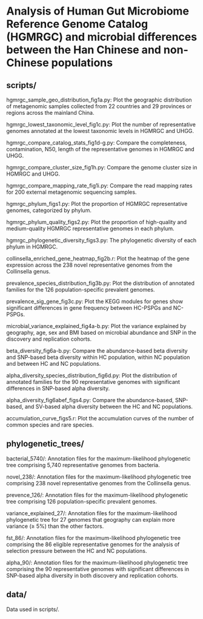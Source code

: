 # Analysis of Human Gut Microbiome Reference Genome Catalog (HGMRGC) and microbial differences between the Han Chinese and non-Chinese populations

## scripts/
hgmrgc_sample_geo_distribution_fig1a.py: Plot the geographic distribution of metagenomic samples collected from 22 countries and 29 provinces or regions across the mainland China.

hgmrgc_lowest_taxonomic_level_fig1c.py: Plot the number of representative genomes annotated at the lowest taxonomic levels in HGMRGC and UHGG. 

hgmrgc_compare_catalog_stats_fig1d-g.py: Compare the completeness, contamination, N50, length of the representative genomes in HGMRGC and UHGG.

hgmrgc_compare_cluster_size_fig1h.py: Compare the genome cluster size in HGMRGC and UHGG.

hgmrgc_compare_mapping_rate_fig1i.py: Compare the read mapping rates for 200 external metagenomic sequencing samples.

hgmrgc_phylum_figs1.py: Plot the proportion of HGMRGC representative genomes, categorized by phylum.

hgmrgc_phylum_quality_figs2.py: Plot the proportion of high-quality and medium-quality HGMRGC representative genomes in each phylum.

hgmrgc_phylogenetic_diversity_figs3.py: The phylogenetic diversity of each phylum in HGMRGC.

collinsella_enriched_gene_heatmap_fig2b.r: Plot the heatmap of the gene expression across the 238 novel representative genomes from the Collinsella genus. 

prevalence_species_distribution_fig3b.py: Plot the distribution of annotated families for the 126 population-specific prevalent genomes. 

prevalence_sig_gene_fig3c.py: Plot the KEGG modules for genes show significant differences in gene frequency between HC-PSPGs and NC-PSPGs. 

microbial_variance_explained_fig4a-b.py: Plot the variance explained by geography, age, sex and BMI based on microbial abundance and SNP in the discovery and replication cohorts.

beta_diversity_fig6a-b.py: Compare the abundance-based beta diversity and SNP-based beta diversity within HC population, within NC population and between HC and NC populations. 

alpha_diversity_species_distribution_fig6d.py: Plot the distribution of annotated families for the 90 representative genomes with significant differences in SNP-based alpha diversity.

alpha_diversity_fig6abef_figs4.py: Compare the abundance-based, SNP-based, and SV-based alpha diversity between the HC and NC populations.

accumulation_curve_figs5.r: Plot the accumulation curves of the number of common species and rare species.



## phylogenetic_trees/
bacterial_5740/: Annotation files for the maximum-likelihood phylogenetic tree comprising 5,740 representative genomes from bacteria.

novel_238/: Annotation files for the maximum-likelihood phylogenetic tree comprising 238 novel representative genomes from the Collinsella genus.

prevence_126/: Annotation files for the maximum-likelihood phylogenetic tree comprising 126 population-specific prevalent genomes.

variance_explained_27/: Annotation files for the maximum-likelihood phylogenetic tree for 27 genomes that geography can explain more variance (≥ 5%) than the other factors.

fst_86/: Annotation files for the maximum-likelihood phylogenetic tree comprising the 86 eligible representative genomes for the analysis of selection pressure between the HC and NC populations. 

alpha_90/: Annotation files for the maximum-likelihood phylogenetic tree comprising the 90 representative genomes with significant differences in SNP-based alpha diversity in both discovery and replication cohorts. 

## data/
Data used in scripts/.




